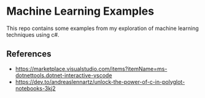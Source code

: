 # Machine Learning Examples
This repo contains some examples from my exploration of machine learning techniques using c#.

## References
- https://marketplace.visualstudio.com/items?itemName=ms-dotnettools.dotnet-interactive-vscode
- https://dev.to/andreaslennartz/unlock-the-power-of-c-in-polyglot-notebooks-3kj2